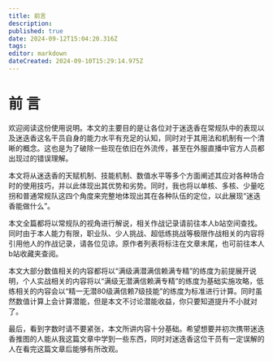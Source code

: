 ```yaml
---
title: 前言
description: 
published: true
date: 2024-09-12T15:04:20.316Z
tags: 
editor: markdown
dateCreated: 2024-09-10T15:29:14.975Z
---
```


# 前    言

   欢迎阅读这份使用说明。本文的主要目的是让各位对于迷迭香在常规队中的表现以及迷迭香这名干员自身的能力水平有充足的认知，同时对于其用法和机制有一个清晰的概念。这也是为了破除一些现在依旧在外流传，甚至在外服直播中官方人员都出现过的错误理解。
   
   本文将从迷迭香的天赋机制、技能机制、数值水平等多个方面阐述其应对各种场合时的使用技巧，并以此体现出其优势和劣势。同时，我也将以单核、多核、少量吃拐和普通常规队这四个角度来完整地体现出其在各种队伍的定位，以此展现“迷迭香能做什么”。
   
   本文全篇都将以常规队的视角进行解说，相关作战记录请前往本人b站空间查找。同时由于本人能力有限，职业队、少人挑战、超低练挑战等极限作战相关的内容将引用他人的作战记录，请各位见谅。原作者列表将标注在文章末尾，也可前往本人b站收藏夹查阅。
   
   本文大部分数值相关的内容都将以“满级满潜满信赖满专精”的练度为前提展开说明，个人实战相关的内容将以“满级无潜满信赖满专精”的练度为基础实施攻略，低练相关的内容会以“精一无潜80级满信赖7级技能”的练度为标准进行计算。同时虽然数值计算上会计算潜能，但是本文不讨论潜能收益，你只要知道提升不小就对了。
   
   最后，看到字数时请不要紧张，本文所讲内容十分基础。希望想要并初次携带迷迭香推图的人能从我这篇文章中学到一些东西，同时对迷迭香这位干员有一定误解的人在看完这篇文章后能够有所改观。

